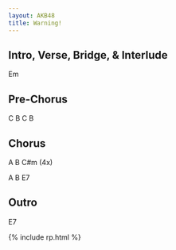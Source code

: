 ```yaml
---
layout: AKB48
title: Warning!
---
```

## Intro, Verse, Bridge, & Interlude 
Em 

## Pre-Chorus 
C B C B 

## Chorus 
A B C#m (4x) 

A B E7 

## Outro 
E7 

{% include rp.html %}

